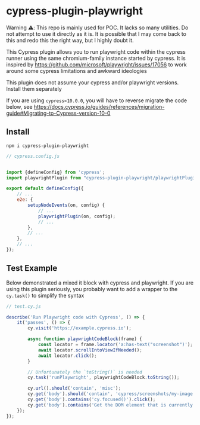 # cypress-plugin-playwright

Warning ⚠️: This repo is mainly used for POC. It lacks so many utilities. Do not attempt to use it directly as it is. 
It is possible that I may come back to this and redo this the right way, but I highly doubt it. 

This Cypress plugin allows you to run playwright code within the cypress runner using the same chromium-family instance started by cypress. It is inspired by https://github.com/microsoft/playwright/issues/17056 to work around some cypress limitations and awkward ideologies 

This plugin does not assume your cypress and/or playwright versions. Install them separately

If you are using `cypress<10.0.0`, you will have to reverse migrate the code below,
see https://docs.cypress.io/guides/references/migration-guide#Migrating-to-Cypress-version-10-0

## Install

```
npm i cypress-plugin-playwright
```

```javascript
// cypress.config.js


import {defineConfig} from 'cypress';
import playwrightPlugin from "cypress-plugin-playwright/playwrightPlugin.js";

export default defineConfig({
    // ...
    e2e: {
        setupNodeEvents(on, config) {
            // ...
            playwrightPlugin(on, config);
            // ...
        },
        // ...
    },
    // ...
});
```

## Test Example

Below demonstrated a mixed it block with cypress and playwright.
If you are using this plugin seriously, you probably want to add a wrapper to the `cy.task()` to simplify the syntax

```javascript
// test.cy.js

describe('Run Playwright code with Cypress', () => {
    it('passes', () => {
        cy.visit('https://example.cypress.io');

        async function playwrightCodeBlock(frame) {
            const locator = frame.locator('a:has-text("screenshot")');
            await locator.scrollIntoViewIfNeeded();
            await locator.click();
        }

        // Unfortunately the `toString()` is needed
        cy.task('runPlaywright', playwrightCodeBlock.toString());

        cy.url().should('contain', 'misc');
        cy.get('body').should('contain', 'cypress/screenshots/my-image.png');
        cy.get('body').contains('cy.focused()').click();
        cy.get('body').contains('Get the DOM element that is currently focused.').should('exist');
    });
});
```
